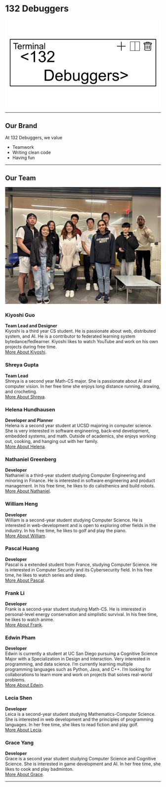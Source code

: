 # 132 Debuggers

![Image](branding/logo.png)

---

## Our Brand
At 132 Debuggers, we value
* Teamwork
* Writing clean code
* Having fun

---

## Our Team

![The 132 Debuggers](branding/team-photo.jpg)


### Kiyoshi Guo
**Team Lead and Designer**\
Kiyoshi is a third year CS student. He is passionate about web, distributed system, and AI. He is a contributor to federated learning system bytedance/fedlearner. Kiyoshi likes to watch YouTube and work on his own projects during free time.\
[More About Kiyoshi](https://k1yoshi.com).

### Shreya Gupta
**Team Lead**\
Shreya is a second year Math-CS major. She is passionate about AI and computer vision. In her free time she enjoys long distance running, drawing, and crocheting.\
[More About Shreya](https://shreyagupta112.github.io/CSE110/).

### Helena Hundhausen
**Developer and Planner**\
Helena is a second year student at UCSD majoring in computer science. She is very interested in software engineering, back-end development, embedded systems, and math. Outside of academics, she enjoys working out, cooking, and hanging out with her family.\
[More About Helena](https://hhundhausen.github.io/CSE110_Lab-1/).

### Nathaniel Greenberg
**Developer**\
Nathaniel is a third-year student studying Computer Engineering and minoring in Finance. He is interested in software engineering and product management. In his free time, he likes to do calisthenics and build robots.\
[More About Nathaniel](https://github.com/nathanielgberg/Projects/blob/beff4f8567871c8082b50e2b52acc38141ea920d/index.md).

### William Heng
**Developer**\
William is a second-year student studying Computer Science. He is interested in web-development and is open to exploring other fields in the industry. In his free time, he likes to golf and play the piano. \
[More About William](https://williamheng89.github.io/CSE-110-Lab-1/).

### Pascal Huang
**Developer**\
Pascal is a extended student from France, studying Computer Science. He is interested in Computer Security and its Cybersecurity field. In his free time, he likes to watch series and sleep.\
[More About Pascal](https://github.com/cypscl/CSE110/blob/newBranchFromVSCode/index.md).

### Frank Li
**Developer**\
Frank is a second-year student studying Math-CS. He is interested in personal-level energy conservation and simplistic survival. In his free time, he likes to watch anime.\
[More About Frank](https://litianqing2887.github.io/cse110/).

### Edwin Pham
**Developer**\
Edwin is currently a student at UC San Diego pursuing a Cognitive Science Major with a Specialization in Design and Interaction. Very interested in programming, and data science. I’m currently learning multiple programming languages such as Python, Java, and C++. I’m looking for collaborations to learn more and work on projects that solves real-world problems.\
[More About Edwin](https://epham4.github.io/CSE110_Repo/).

### Lecia Shen
**Developer**\
Leica is a second-year student studying Mathematics-Computer Science. She is interested in web development and the principles of programming languages. In her free time, she likes to read fiction and play golf.\
[More About Lecia](https://jshen101.github.io/CSE110/).

### Grace Yang
**Developer**\
Grace is a second year student studying Computer Science and Cognitive Science. She is interested in game development and AI. In her free time, she likes to cook and play badminton. \
[More About Grace](https://yyygrace.github.io/CSE-110/).

---